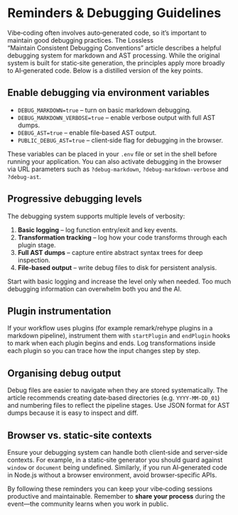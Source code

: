 # Reminders & Debugging Guidelines

Vibe‑coding often involves auto‑generated code, so it’s important to maintain good debugging practices.  The Lossless “Maintain Consistent Debugging Conventions” article describes a helpful debugging system for markdown and AST processing.  While the original system is built for static‑site generation, the principles apply more broadly to AI‑generated code.  Below is a distilled version of the key points.

## Enable debugging via environment variables

* `DEBUG_MARKDOWN=true` – turn on basic markdown debugging.
* `DEBUG_MARKDOWN_VERBOSE=true` – enable verbose output with full AST dumps.
* `DEBUG_AST=true` – enable file‑based AST output.
* `PUBLIC_DEBUG_AST=true` – client‑side flag for debugging in the browser.

These variables can be placed in your `.env` file or set in the shell before running your application.  You can also activate debugging in the browser via URL parameters such as `?debug-markdown`, `?debug-markdown-verbose` and `?debug-ast`.

## Progressive debugging levels

The debugging system supports multiple levels of verbosity:

1. **Basic logging** – log function entry/exit and key events.
2. **Transformation tracking** – log how your code transforms through each plugin stage.
3. **Full AST dumps** – capture entire abstract syntax trees for deep inspection.
4. **File‑based output** – write debug files to disk for persistent analysis.

Start with basic logging and increase the level only when needed.  Too much debugging information can overwhelm both you and the AI.

## Plugin instrumentation

If your workflow uses plugins (for example remark/rehype plugins in a markdown pipeline), instrument them with `startPlugin` and `endPlugin` hooks to mark when each plugin begins and ends.  Log transformations inside each plugin so you can trace how the input changes step by step.

## Organising debug output

Debug files are easier to navigate when they are stored systematically.  The article recommends creating date‑based directories (e.g. `YYYY‑MM‑DD_01`) and numbering files to reflect the pipeline stages.  Use JSON format for AST dumps because it is easy to inspect and diff.

## Browser vs. static‑site contexts

Ensure your debugging system can handle both client‑side and server‑side contexts.  For example, in a static‑site generator you should guard against `window` or `document` being undefined.  Similarly, if you run AI‑generated code in Node.js without a browser environment, avoid browser‑specific APIs.

By following these reminders you can keep your vibe‑coding sessions productive and maintainable.  Remember to **share your process** during the event—the community learns when you work in public.